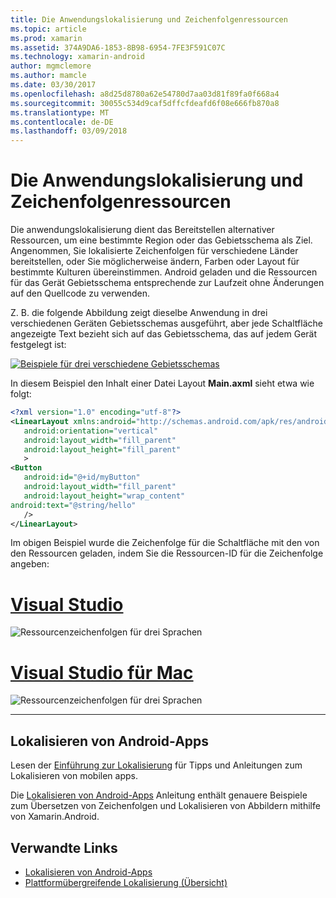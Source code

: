 ```yaml
---
title: Die Anwendungslokalisierung und Zeichenfolgenressourcen
ms.topic: article
ms.prod: xamarin
ms.assetid: 374A9DA6-1853-8B98-6954-7FE3F591C07C
ms.technology: xamarin-android
author: mgmclemore
ms.author: mamcle
ms.date: 03/30/2017
ms.openlocfilehash: a8d25d8780a62e54780d7aa03d81f89fa0f668a4
ms.sourcegitcommit: 30055c534d9caf5dffcfdeafd6f08e666fb870a8
ms.translationtype: MT
ms.contentlocale: de-DE
ms.lasthandoff: 03/09/2018
---
```

# <a name="application-localization-and-string-resources"></a>Die Anwendungslokalisierung und Zeichenfolgenressourcen

Die anwendungslokalisierung dient das Bereitstellen alternativer Ressourcen, um eine bestimmte Region oder das Gebietsschema als Ziel. Angenommen, Sie lokalisierte Zeichenfolgen für verschiedene Länder bereitstellen, oder Sie möglicherweise ändern, Farben oder Layout für bestimmte Kulturen übereinstimmen. Android geladen und die Ressourcen für das Gerät Gebietsschema entsprechende zur Laufzeit ohne Änderungen auf den Quellcode zu verwenden.

Z. B. die folgende Abbildung zeigt dieselbe Anwendung in drei verschiedenen Geräten Gebietsschemas ausgeführt, aber jede Schaltfläche angezeigte Text bezieht sich auf das Gebietsschema, das auf jedem Gerät festgelegt ist:

[![Beispiele für drei verschiedene Gebietsschemas](application-localization-images/01-click-me-sml.png)](application-localization-images/01-click-me.png#lightbox)

In diesem Beispiel den Inhalt einer Datei Layout **Main.axml** sieht etwa wie folgt:

```xml
<?xml version="1.0" encoding="utf-8"?>
<LinearLayout xmlns:android="http://schemas.android.com/apk/res/android"
   android:orientation="vertical"
   android:layout_width="fill_parent"
   android:layout_height="fill_parent"
   >
<Button  
   android:id="@+id/myButton"
   android:layout_width="fill_parent"
   android:layout_height="wrap_content"
android:text="@string/hello"
   />
</LinearLayout>
```

Im obigen Beispiel wurde die Zeichenfolge für die Schaltfläche mit den von den Ressourcen geladen, indem Sie die Ressourcen-ID für die Zeichenfolge angeben:

# <a name="visual-studiotabvswin"></a>[Visual Studio](#tab/vswin)

![Ressourcenzeichenfolgen für drei Sprachen](application-localization-images/02-resource-strings-vs.png)
 
# <a name="visual-studio-for-mactabvsmac"></a>[Visual Studio für Mac](#tab/vsmac)

![Ressourcenzeichenfolgen für drei Sprachen](application-localization-images/02-resource-strings-xs.png)
 
-----
 
## <a name="localizing-android-apps"></a>Lokalisieren von Android-Apps

Lesen der [Einführung zur Lokalisierung](~/cross-platform/app-fundamentals/localization.md) für Tipps und Anleitungen zum Lokalisieren von mobilen apps.

Die [Lokalisieren von Android-Apps](~/android/app-fundamentals/localization.md) Anleitung enthält genauere Beispiele zum Übersetzen von Zeichenfolgen und Lokalisieren von Abbildern mithilfe von Xamarin.Android.



## <a name="related-links"></a>Verwandte Links

- [Lokalisieren von Android-Apps](~/android/app-fundamentals/localization.md)
- [Plattformübergreifende Lokalisierung (Übersicht)](~/cross-platform/app-fundamentals/localization.md)
